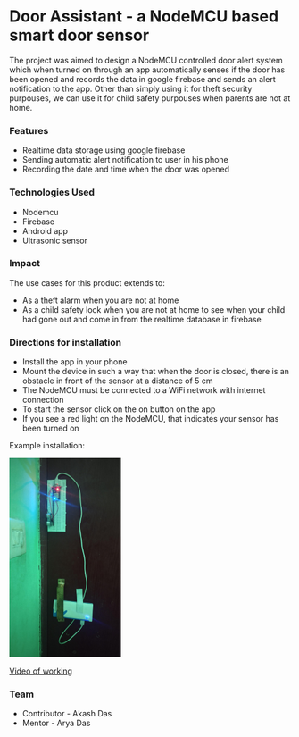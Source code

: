 # Door Assistant - a NodeMCU based smart door sensor

The project was aimed to design a NodeMCU controlled door alert system which when turned on through an app automatically senses if the door has been opened and records the data in google firebase and sends an alert notification to the app. Other than simply using it for theft security purpouses, we can use it for child safety purpouses when parents are not at home.

### Features

- Realtime data storage using google firebase
- Sending automatic alert notification to user in his phone 
- Recording the date and time when the door was opened

### Technologies Used

- Nodemcu
- Firebase
- Android app
- Ultrasonic sensor

### Impact

The use cases for this product extends to:

- As a theft alarm when you are not at home
- As a child safety lock when you are not at home to see when your child had gone out and come in from the realtime database in  firebase

### Directions for installation

- Install the app in your phone
- Mount the device in such a way that when the door is closed, there is an obstacle in front of the sensor at a distance of 5 cm
- The NodeMCU must be connected to a WiFi network with internet connection
- To start the sensor click on the on button on the app
- If you see a red light on the NodeMCU, that indicates your sensor has been turned on

Example installation:

<img src="mount.jpg" width=200px/>

[Video of working](https://drive.google.com/file/d/1Czr-MOq_-vULsIv5ZY8cQAZ6UCjFAal0/view?usp=sharing)

### Team

- Contributor - Akash Das
- Mentor - Arya Das
